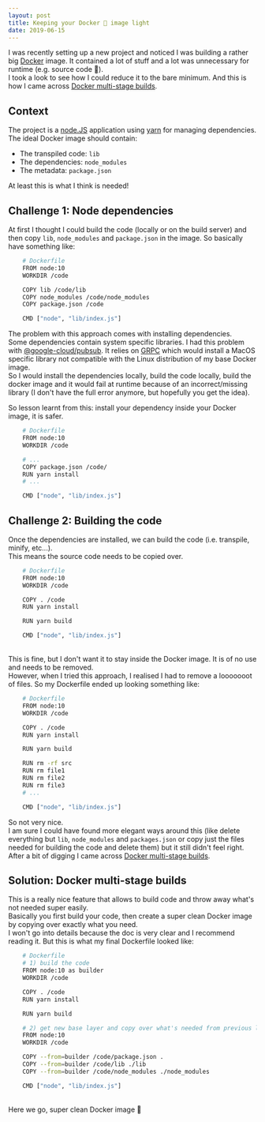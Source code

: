 ```yaml
---
layout: post
title: Keeping your Docker 🐳 image light 
date: 2019-06-15
---
```


I was recently setting up a new project and noticed I was building a rather big [Docker](https://www.docker.com) image.
It contained a lot of stuff and a lot was unnecessary for runtime (e.g. source code 😬).
<br/>
I took a look to see how I could reduce it to the bare minimum. And this is how I came across [Docker multi-stage builds](https://docs.docker.com/develop/develop-images/multistage-build/).


## Context

The project is a [node.JS](https://nodejs.org/en/) application using [yarn](https://yarnpkg.com) for managing dependencies.
<br/>
The ideal Docker image should contain:
* The transpiled code: `lib`
* The dependencies: `node_modules`
* The metadata: `package.json`

At least this is what I think is needed!

## Challenge 1: Node dependencies

At first I thought I could build the code (locally or on the build server) and then copy `lib`, `node_modules` and `package.json` in the image. So basically have something like:

```bash
    # Dockerfile
    FROM node:10
    WORKDIR /code

    COPY lib /code/lib
    COPY node_modules /code/node_modules
    COPY package.json /code

    CMD ["node", "lib/index.js"] 
```

The problem with this approach comes with installing dependencies.
<br/>
Some dependencies contain system specific libraries. I had this problem with [@google-cloud/pubsub](https://github.com/googleapis/nodejs-pubsub). It relies on [GRPC](https://grpc.io/) which would install a MacOS specific library not compatible with the Linux distribution of my base Docker image.
<br/>
So I would install the dependencies locally, build the code locally, build the docker image and it would fail at runtime because of an incorrect/missing library (I don't have the full error anymore, but hopefully you get the idea).

So lesson learnt from this: install your dependency inside your Docker image, it is safer.

```bash
    # Dockerfile
    FROM node:10
    WORKDIR /code

    # ...
    COPY package.json /code/
    RUN yarn install
    # ...

    CMD ["node", "lib/index.js"] 
```


## Challenge 2: Building the code

Once the dependencies are installed, we can build the code (i.e. transpile, minify, etc...).
<br/>
This means the source code needs to be copied over.

```bash
    # Dockerfile
    FROM node:10
    WORKDIR /code

    COPY . /code
    RUN yarn install

    RUN yarn build

    CMD ["node", "lib/index.js"] 
```

<br/>
This is fine, but I don't want it to stay inside the Docker image. It is of no use and needs to be removed.
<br/>
However, when I tried this approach, I realised I had to remove a looooooot of files. So my Dockerfile ended up looking something like:

```bash
    # Dockerfile
    FROM node:10
    WORKDIR /code

    COPY . /code
    RUN yarn install

    RUN yarn build

    RUN rm -rf src
    RUN rm file1
    RUN rm file2
    RUN rm file3
    # ...

    CMD ["node", "lib/index.js"] 
```

So not very nice.
<br/>
I am sure I could have found more elegant ways around this (like delete everything but `lib`, `node_modules` and `packages.json` or copy just the files needed for building the code and delete them) but it still didn't feel right.
<br/>
After a bit of digging I came across [Docker multi-stage builds](https://docs.docker.com/develop/develop-images/multistage-build/).


## Solution: Docker multi-stage builds

This is a really nice feature that allows to build code and throw away what's not needed super easily.
<br/>
Basically you first build your code, then create a super clean Docker image by copying over exactly what you need.
<br/>
I won't go into details because the doc is very clear and I recommend reading it. But this is what my final Dockerfile looked like:

```bash
    # Dockerfile
    # 1) build the code
    FROM node:10 as builder
    WORKDIR /code

    COPY . /code
    RUN yarn install

    RUN yarn build

    # 2) get new base layer and copy over what's needed from previous layer
    FROM node:10
    WORKDIR /code

    COPY --from=builder /code/package.json .
    COPY --from=builder /code/lib ./lib
    COPY --from=builder /code/node_modules ./node_modules

    CMD ["node", "lib/index.js"] 
```

<br/>
Here we go, super clean Docker image 🥳